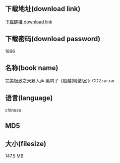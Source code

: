 ## 下载地址(download link)
[下载链接 download link](https://voluble-croquembouche-d321dc.netlify.app/?s=%E5%AE%8C%E7%BE%8E%E6%9E%81%E8%87%B4%E4%B9%8B%E5%A4%A9%E7%B1%81%E4%BA%BA%E5%A3%B0+%E9%BB%91%E9%B8%AD%E5%AD%90%E3%80%8A%E8%B6%85%E8%B6%8A%28%E7%B2%BE%E8%A3%85%E7%89%88%29%E3%80%8BCD2.rar)

## 下载密码(download password)
1866

## 名称(book name)
完美极致之天籁人声 黑鸭子《超越(精装版)》CD2.rar.rar

## 语言(language)
chinese

## MD5


## 大小(filesize)
147.5 MB
